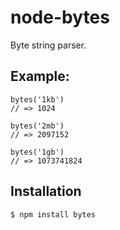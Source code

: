 node-bytes
==========

Byte string parser.

Example:
--------

    bytes('1kb')
    // => 1024

    bytes('2mb')
    // => 2097152

    bytes('1gb')
    // => 1073741824

Installation
------------

    $ npm install bytes
